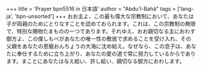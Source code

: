 +++
title = 'Prayer bpn5516 in 日本語'
author = "Abdu'l-Bahá"
tags = ['lang-ja', 'bpn-unsorted']
+++
おお主よ、この最も偉大な宗教制において、あなたは子が両親のためにとりなすことを認めておられます。これは、この宗教制の無限で、特別な賜物たまものの一つであります。それゆえ、おお親切なる主におわす御方よ、この僕しもべがあなたの唯一性の敷居で求めることを受け入れ、その父親をあなたの恩寵おんちょうの大海に沈め給え。なぜなら、この息子は、あなたに奉仕するために立ち上がり、あなたの愛の道で常に努力しているからであります。まことにあなたは与え給い、許し給い、親切なる御方におわします。
